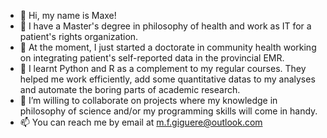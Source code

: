- 👋 Hi, my name is Maxe!
- 👀 I have a Master's degree in philosophy of health and work as IT for a patient's rights organization.
- 📖 At the moment, I just started a doctorate in community health working on integrating patient's self-reported data in the provincial EMR. 
- 🌱 I learnt Python and R as a complement to my regular courses. They helped me work efficiently, add some quantitative datas to my analyses and automate the boring parts of academic research. 
- 💞️ I’m willing to collaborate on projects where my knowledge in philosophy of science and/or my programming skills will come in handy.
- 📫 You can reach me by email at m.f.giguere@outlook.com

<!---
MFGiguere/MFGiguere is a ✨ special ✨ repository because its `README.md` (this file) appears on your GitHub profile.
You can click the Preview link to take a look at your changes.
--->
